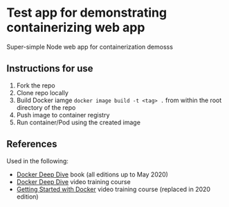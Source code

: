 # Test app for demonstrating containerizing web app

Super-simple Node web app for containerization demosss

## Instructions for use

1. Fork the repo 
2. Clone repo locally
3. Build Docker iamge `docker image build -t <tag> .` from within the root directory of the repo 
4. Push image to container registry
5. Run container/Pod using the created image

## References

Used in the following:
- [Docker Deep Dive](https://www.amazon.com/Docker-Deep-Dive-Nigel-Poulton/dp/1521822808/ref=sr_1_2?dchild=1&keywords=docker&qid=1601542106&sr=8-2) book (all editions up to May 2020)
- [Docker Deep Dive](https://www.pluralsight.com/courses/docker-deep-dive-update) video training course
- [Getting Started with Docker](https://www.pluralsight.com/courses/docker-getting-started) video training course (replaced in 2020 edition)
